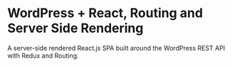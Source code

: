 # WordPress + React, Routing and Server Side Rendering
A server-side rendered React.js SPA built around the WordPress REST API with Redux and Routing.
